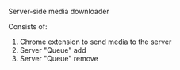 Server-side media downloader

Consists of:

1) Chrome extension to send media to the server
2) Server "Queue" add
3) Server "Queue" remove